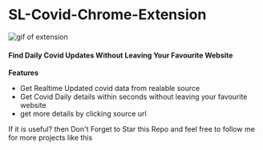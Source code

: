 # SL-Covid-Chrome-Extension
![gif of extension](https://i.imgur.com/vGluPIk.gif)

#### Find Daily Covid Updates Without Leaving Your Favourite Website

**Features**
* Get Realtime Updated covid data from realable source
* Get Covid Daily details within seconds without leaving your favourite website
* get more details by clicking source url

If it is useful? then Don't Forget to Star this Repo and feel free to follow me for more projects like this

